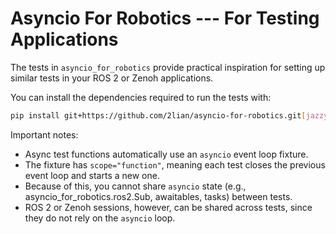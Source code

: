 # Asyncio For Robotics --- For Testing Applications

The tests in `asyncio_for_robotics` provide practical inspiration for setting up
similar tests in your ROS 2 or Zenoh applications.

You can install the dependencies required to run the tests with:

```bash
pip install git+https://github.com/2lian/asyncio-for-robotics.git[jazzy,zenoh,dev]
```

Important notes:
- Async test functions automatically use an `asyncio` event loop fixture.
- The fixture has `scope="function"`, meaning each test closes the previous
event loop and starts a new one.
- Because of this, you cannot share `asyncio` state (e.g.,
  asyncio_for_robotics.ros2.Sub, awaitables, tasks) between tests.
- ROS 2 or Zenoh sessions, however, can be shared across tests, since they do
  not rely on the `asyncio` loop.
